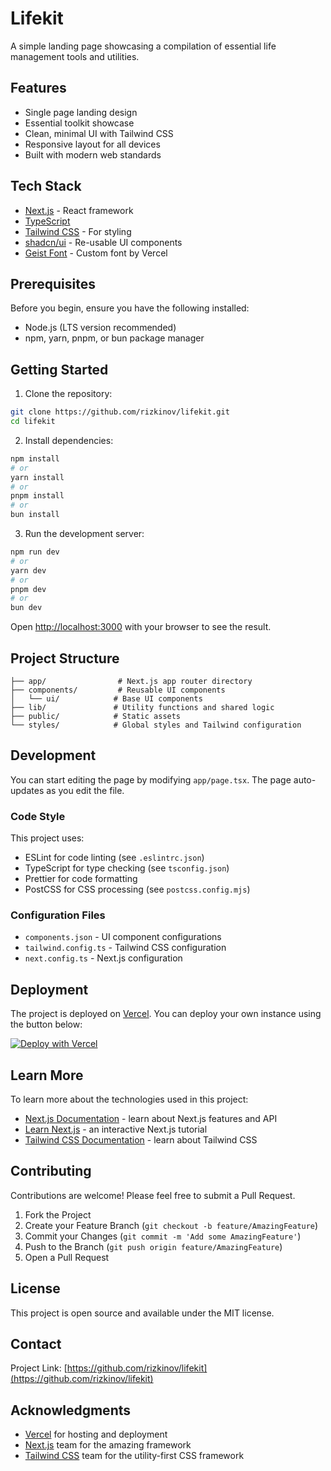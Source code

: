 # Lifekit

A simple landing page showcasing a compilation of essential life management tools and utilities.

## Features

- Single page landing design
- Essential toolkit showcase
- Clean, minimal UI with Tailwind CSS
- Responsive layout for all devices
- Built with modern web standards

## Tech Stack

- [Next.js](https://nextjs.org) - React framework
- [TypeScript](https://www.typescriptlang.org/)
- [Tailwind CSS](https://tailwindcss.com) - For styling
- [shadcn/ui](https://ui.shadcn.com/) - Re-usable UI components
- [Geist Font](https://vercel.com/font) - Custom font by Vercel

## Prerequisites

Before you begin, ensure you have the following installed:
- Node.js (LTS version recommended)
- npm, yarn, pnpm, or bun package manager

## Getting Started

1. Clone the repository:
```bash
git clone https://github.com/rizkinov/lifekit.git
cd lifekit
```

2. Install dependencies:
```bash
npm install
# or
yarn install
# or
pnpm install
# or
bun install
```

3. Run the development server:
```bash
npm run dev
# or
yarn dev
# or
pnpm dev
# or
bun dev
```

Open [http://localhost:3000](http://localhost:3000) with your browser to see the result.

## Project Structure

```
├── app/                # Next.js app router directory
├── components/         # Reusable UI components
│   └── ui/            # Base UI components
├── lib/               # Utility functions and shared logic
├── public/            # Static assets
└── styles/            # Global styles and Tailwind configuration
```

## Development

You can start editing the page by modifying `app/page.tsx`. The page auto-updates as you edit the file.

### Code Style

This project uses:
- ESLint for code linting (see `.eslintrc.json`)
- TypeScript for type checking (see `tsconfig.json`)
- Prettier for code formatting
- PostCSS for CSS processing (see `postcss.config.mjs`)

### Configuration Files

- `components.json` - UI component configurations
- `tailwind.config.ts` - Tailwind CSS configuration
- `next.config.ts` - Next.js configuration

## Deployment

The project is deployed on [Vercel](https://vercel.com). You can deploy your own instance using the button below:

[![Deploy with Vercel](https://vercel.com/button)](https://vercel.com/new/clone?repository-url=https%3A%2F%2Fgithub.com%2Frizkinov%2Flifekit)

## Learn More

To learn more about the technologies used in this project:

- [Next.js Documentation](https://nextjs.org/docs) - learn about Next.js features and API
- [Learn Next.js](https://nextjs.org/learn) - an interactive Next.js tutorial
- [Tailwind CSS Documentation](https://tailwindcss.com/docs) - learn about Tailwind CSS

## Contributing

Contributions are welcome! Please feel free to submit a Pull Request.

1. Fork the Project
2. Create your Feature Branch (`git checkout -b feature/AmazingFeature`)
3. Commit your Changes (`git commit -m 'Add some AmazingFeature'`)
4. Push to the Branch (`git push origin feature/AmazingFeature`)
5. Open a Pull Request

## License

This project is open source and available under the MIT license.

## Contact

Project Link: [https://github.com/rizkinov/lifekit](https://github.com/rizkinov/lifekit)

## Acknowledgments

- [Vercel](https://vercel.com) for hosting and deployment
- [Next.js](https://nextjs.org) team for the amazing framework
- [Tailwind CSS](https://tailwindcss.com) team for the utility-first CSS framework
